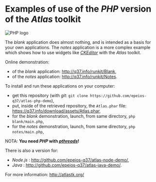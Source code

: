 # Examples of use of the *PHP* version of the *Atlas* toolkit

![PHP logo](https://q37.info/download/assets/PHP.png "PHP")

The *blank* application does almost nothing, and is intended as a basis for your own applications. The *notes* application is a more complex example which shows how to use widgets like [*CKEditor*](http://ckeditor.com/) with the *Atlas* toolkit.

Online demonstration:

  - of the *blank* application: <http://q37.info/runkit/Blank>,
  - of the *notes* application: <http://q37.info/runkit/Notes>.

To install and run these applications on your computer:

- get this repository (with *git*: `git clone https://github.com/epeios-q37/atlas-php-demo`),
- put, inside of the retrieved repository, the `Atlas.phar` file: https://q37.info/download/assets/Atlas.phar,
- for the *blank* demonstration, launch, from same directory, `php blank/main.php`,
- for the *notes* demonstration, launch, from same directory, `php notes/main.php`,

NOTA: **You need *PHP* with [*pthreads*](http://php.net/manual/book.pthreads.php)!**


There is also a version for:
  * *Node.js* : <http://github.com/epeios-q37/atlas-node-demo/>,
  * *Java* : <http://github.com/epeios-q37/atlas-java-demo/>.


For more information: <http://atlastk.org/>